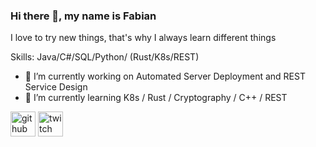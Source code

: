 ### Hi there 👋, my name is Fabian
I love to try new things, that's why I always learn different things

Skills: Java/C#/SQL/Python/ (Rust/K8s/REST)

- 🔭 I’m currently working on Automated Server Deployment and REST Service Design
- 🌱 I’m currently learning K8s / Rust / Cryptography / C++ / REST


[<img src='https://cdn.jsdelivr.net/npm/simple-icons@3.0.1/icons/github.svg' alt='github' height='40'>](https://github.com/famoto)  [<img src='https://cdn.jsdelivr.net/npm/simple-icons@3.0.1/icons/twitch.svg' alt='twitch' height='40'>](https://www.twitch.tv/Famoto)  

